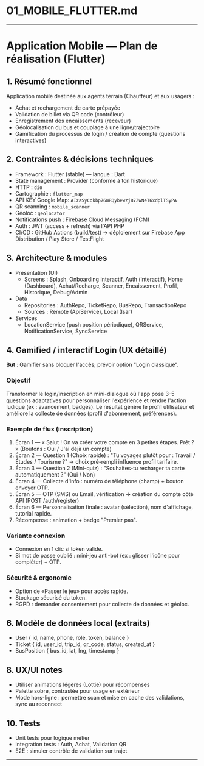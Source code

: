 # 01_MOBILE_FLUTTER.md

---

# Application Mobile — Plan de réalisation (Flutter)

## 1. Résumé fonctionnel
Application mobile destinée aux agents terrain (Chauffeur) et aux usagers :
- Achat et rechargement de carte prépayée
- Validation de billet via QR code (contrôleur)
- Enregistrement des encaissements (receveur)
- Géolocalisation du bus et couplage à une ligne/trajectoire
- Gamification du processus de login / création de compte (questions interactives)

## 2. Contraintes & décisions techniques
- Framework : Flutter (stable) — langue : Dart
- State management : Provider (conforme à ton historique)
- HTTP : `dio`
- Cartographie : `flutter_map`
- API KEY Google Map: `AIzaSyCokbp76WRQybewzj87ZwNeT6xdplTSyPA`
- QR scanning : `mobile_scanner`
- Géoloc : `geolocator`
- Notifications push : Firebase Cloud Messaging (FCM)
- Auth : JWT (access + refresh) via l'API PHP
- CI/CD : GitHub Actions (build/test) -> déploiement sur Firebase App Distribution / Play Store / TestFlight

## 3. Architecture & modules
- Présentation (UI)
  - Screens : Splash, Onboarding Interactif, Auth (interactif), Home (Dashboard), Achat/Recharge, Scanner, Encaissement, Profil, Historique, Debug/Admin
- Data
  - Repositories : AuthRepo, TicketRepo, BusRepo, TransactionRepo
  - Sources : Remote (ApiService), Local (Isar)
- Services
  - LocationService (push position périodique), QRService, NotificationService, SyncService

## 4. Gamified / interactif Login (UX détaillé)
**But** : Gamifier sans bloquer l'accès; prévoir option "Login classique".

### Objectif
Transformer le login/inscription en mini-dialogue où l'app pose 3–5 questions adaptatives pour personnaliser l'expérience et rendre l'action ludique (ex : avancement, badges). Le résultat génère le profil utilisateur et améliore la collecte de données (profil d'abonnement, préférences).

### Exemple de flux (inscription)
1. Écran 1 — « Salut ! On va créer votre compte en 3 petites étapes. Prêt ? » (Boutons : Oui / J'ai déjà un compte)
2. Écran 2 — Question 1 (Choix rapide) : "Tu voyages plutôt pour : Travail / Études / Tourisme ?" → choix pré-rempli influence profil tarifaire.
3. Écran 3 — Question 2 (Mini-quiz) : "Souhaites-tu recharger ta carte automatiquement ?" (Oui / Non)
4. Écran 4 — Collecte d'info : numéro de téléphone (champ) + bouton envoyer OTP.
5. Écran 5 — OTP (SMS) ou Email, vérification → création du compte côté API (POST /auth/register)
6. Écran 6 — Personnalisation finale : avatar (sélection), nom d'affichage, tutorial rapide.
7. Récompense : animation + badge "Premier pas".

### Variante connexion
- Connexion en 1 clic si token valide.
- Si mot de passe oublié : mini-jeu anti-bot (ex : glisser l'icône pour compléter) + OTP.

### Sécurité & ergonomie
- Option de «Passer le jeu» pour accès rapide.
- Stockage sécurisé du token.
- RGPD : demander consentement pour collecte de données et géoloc.

## 6. Modèle de données local (extraits)
- User { id, name, phone, role, token, balance }
- Ticket { id, user_id, trip_id, qr_code, status, created_at }
- BusPosition { bus_id, lat, lng, timestamp }


## 8. UX/UI notes
- Utiliser animations légères (Lottie) pour récompenses
- Palette sobre, contrastée pour usage en extérieur
- Mode hors-ligne : permettre scan et mise en cache des validations, sync au reconnect


## 10. Tests
- Unit tests pour logique métier
- Integration tests : Auth, Achat, Validation QR
- E2E : simuler contrôle de validation sur trajet

---
